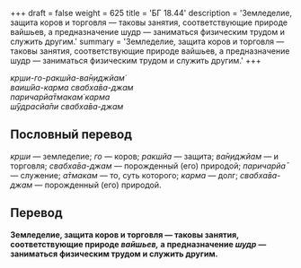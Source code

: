 +++
draft = false
weight = 625
title = 'БГ 18.44'
description = 'Земледелие, защита коров и торговля — таковы занятия, соответствующие природе вайшьев, а предназначение шудр — заниматься физическим трудом и служить другим.'
summary = 'Земледелие, защита коров и торговля — таковы занятия, соответствующие природе вайшьев, а предназначение шудр — заниматься физическим трудом и служить другим.'
+++

_кр̣ши-го-ракшйа-ва̄н̣иджйам̇  
ваиш́йа-карма свабха̄ва-джам  
паричарйа̄тмакам̇ карма  
ш́ӯдрасйа̄пи свабха̄ва-джам_

## Пословный перевод

_кр̣ши_ — земледелие; _го_ — коров; _ракшйа_ — защита; _ва̄н̣иджйам_ — и торговля; _свабха̄ва_\-_джам_ — порожденный (его) природой; _паричарйа̄_ — служение; _а̄тмакам_ — то, суть которого; _карма_ — долг; _свабха̄ва_\-_джам_ — порожденный (его) природой.

## Перевод

**Земледелие, защита коров и торговля — таковы занятия, соответствующие природе _вайшьев,_ а предназначение _шудр_ — заниматься физическим трудом и служить другим.**
